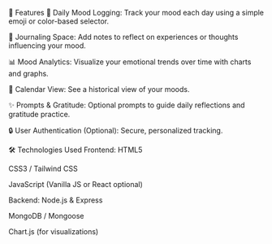 🚀 Features
📆 Daily Mood Logging: Track your mood each day using a simple emoji or color-based selector.

📝 Journaling Space: Add notes to reflect on experiences or thoughts influencing your mood.

📊 Mood Analytics: Visualize your emotional trends over time with charts and graphs.

📅 Calendar View: See a historical view of your moods.

✨ Prompts & Gratitude: Optional prompts to guide daily reflections and gratitude practice.

🔒 User Authentication (Optional): Secure, personalized tracking.

🛠️ Technologies Used
Frontend:
HTML5

CSS3 / Tailwind CSS

JavaScript (Vanilla JS or React optional)

Backend:
Node.js & Express

MongoDB / Mongoose

Chart.js (for visualizations)
